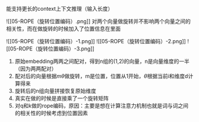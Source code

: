 能支持更长的context上下文推理（输入长度）

![[05-ROPE（旋转位置编码）.png]]
对两个向量做旋转并不影响两个向量之间的相关性，而在做旋转的时候加入了位置信息在里面

![[05-ROPE（旋转位置编码）-1.png]]
![[05-ROPE（旋转位置编码）-2.png]]
![[05-ROPE（旋转位置编码）-3.png]]
1. 原始embedding两两之间配对，得到n组的(1,2)的向量，n是向量维度的一半（因为两两配对）
2. 配对后的向量根据$m\theta$做旋转，m是位置，位置从1开始，$\theta$根据当前i和维度d计算得来
3. 旋转后的n组向量拼接恢复原始维度
4. 真实在做的时候是直接乘了一个旋转矩阵
5. 对q和k做的rope编码，原因：主要是想在计算注意力机制也就是词与词之间的相关性的时候考虑到位置因素
